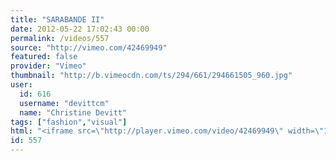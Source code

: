 ```yaml
---
title: "SARABANDE II"
date: 2012-05-22 17:02:43 00:00
permalink: /videos/557
source: "http://vimeo.com/42469949"
featured: false
provider: "Vimeo"
thumbnail: "http://b.vimeocdn.com/ts/294/661/294661505_960.jpg"
user:
  id: 616
  username: "devittcm"
  name: "Christine Devitt"
tags: ["fashion","visual"]
html: "<iframe src=\"http://player.vimeo.com/video/42469949\" width=\"1280\" height=\"544\" frameborder=\"0\" webkitallowfullscreen mozallowfullscreen allowfullscreen></iframe>"
id: 557
---
```


